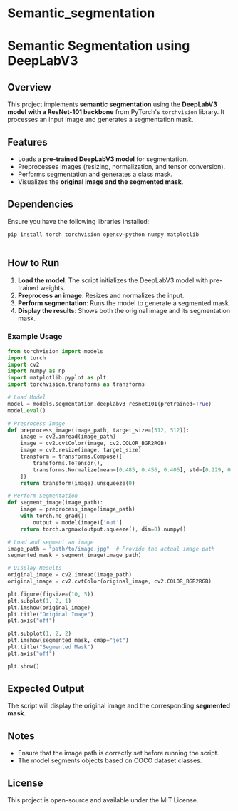 # Semantic_segmentation

# Semantic Segmentation using DeepLabV3

## Overview
This project implements **semantic segmentation** using the **DeepLabV3 model with a ResNet-101 backbone** from PyTorch's `torchvision` library. It processes an input image and generates a segmentation mask.

## Features
- Loads a **pre-trained DeepLabV3 model** for segmentation.
- Preprocesses images (resizing, normalization, and tensor conversion).
- Performs segmentation and generates a class mask.
- Visualizes the **original image and the segmented mask**.

## Dependencies
Ensure you have the following libraries installed:

```bash
pip install torch torchvision opencv-python numpy matplotlib



```

## How to Run
1. **Load the model**: The script initializes the DeepLabV3 model with pre-trained weights.
2. **Preprocess an image**: Resizes and normalizes the input.
3. **Perform segmentation**: Runs the model to generate a segmented mask.
4. **Display the results**: Shows both the original image and its segmentation mask.

### Example Usage
```python
from torchvision import models
import torch
import cv2
import numpy as np
import matplotlib.pyplot as plt
import torchvision.transforms as transforms

# Load Model
model = models.segmentation.deeplabv3_resnet101(pretrained=True)
model.eval()

# Preprocess Image
def preprocess_image(image_path, target_size=(512, 512)):
    image = cv2.imread(image_path)
    image = cv2.cvtColor(image, cv2.COLOR_BGR2RGB)
    image = cv2.resize(image, target_size)
    transform = transforms.Compose([
        transforms.ToTensor(),
        transforms.Normalize(mean=[0.485, 0.456, 0.406], std=[0.229, 0.224, 0.225])
    ])
    return transform(image).unsqueeze(0)

# Perform Segmentation
def segment_image(image_path):
    image = preprocess_image(image_path)
    with torch.no_grad():
        output = model(image)['out']
    return torch.argmax(output.squeeze(), dim=0).numpy()

# Load and segment an image
image_path = "path/to/image.jpg"  # Provide the actual image path
segmented_mask = segment_image(image_path)

# Display Results
original_image = cv2.imread(image_path)
original_image = cv2.cvtColor(original_image, cv2.COLOR_BGR2RGB)

plt.figure(figsize=(10, 5))
plt.subplot(1, 2, 1)
plt.imshow(original_image)
plt.title("Original Image")
plt.axis("off")

plt.subplot(1, 2, 2)
plt.imshow(segmented_mask, cmap="jet")
plt.title("Segmented Mask")
plt.axis("off")

plt.show()
```

## Expected Output
The script will display the original image and the corresponding **segmented mask**.

## Notes
- Ensure that the image path is correctly set before running the script.
- The model segments objects based on COCO dataset classes.

## License
This project is open-source and available under the MIT License.


